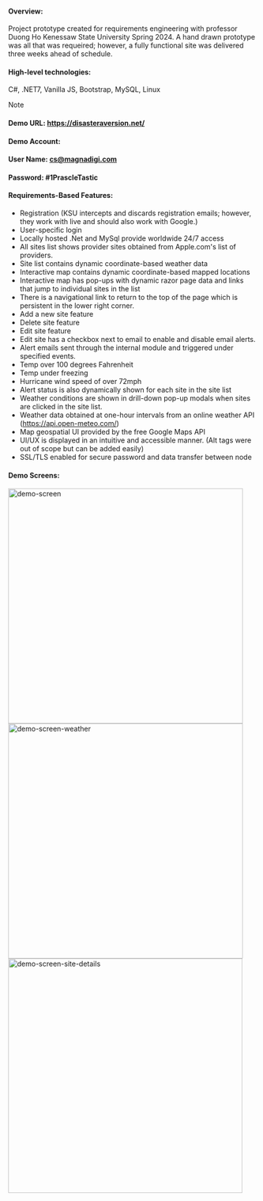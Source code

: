 #### **Overview:**
Project prototype created for requirements engineering with professor Duong Ho Kenessaw State University Spring 2024.  A hand drawn prototype was all that was requeired; however, a fully functional site was delivered three weeks ahead of schedule.

#### **High-level technologies:**
C#, .NET7, Vanilla JS, Bootstrap, MySQL, Linux

> [!NOTE]
> #### **Demo URL:** https://disasteraversion.net/
> #### **Demo Account:**
> #### **User Name:** cs@magnadigi.com
> #### **Password:** #1PrascleTastic

#### **Requirements-Based Features:**
- Registration (KSU intercepts and discards registration emails; however, they work with live and should also work with Google.)
- User-specific login
- Locally hosted .Net and MySql provide worldwide 24/7 access
- All sites list shows provider sites obtained from Apple.com's list of providers.
- Site list contains dynamic coordinate-based weather data
- Interactive map contains dynamic coordinate-based mapped locations
- Interactive map has pop-ups with dynamic razor page data and links that jump to individual sites in the list
- There is a navigational link to return to the top of the page which is persistent in the lower right corner.
- Add a new site feature
- Delete site feature
- Edit site feature
- Edit site has a checkbox next to email to enable and disable email alerts.
- Alert emails sent through the internal module and triggered under specified events.
- Temp over 100 degrees Fahrenheit
- Temp under freezing
- Hurricane wind speed of over 72mph
- Alert status is also dynamically shown for each site in the site list
- Weather conditions are shown in drill-down pop-up modals when sites are clicked in the site list.
- Weather data obtained at one-hour intervals from an online weather API (https://api.open-meteo.com/)
- Map geospatial UI provided by the free Google Maps API
- UI/UX is displayed in an intuitive and accessible manner. (Alt tags were out of scope but can be added easily)
- SSL/TLS enabled for secure password and data transfer between node

#### **Demo Screens:**
<img width="475" alt="demo-screen" src="https://github.com/sentient-russ/ADAD/assets/108576049/bf03dd16-2e9c-429d-8701-086ef9bd6a25">
<img width="475" alt="demo-screen-weather" src="https://github.com/sentient-russ/ADAD/assets/108576049/e0c64dce-1512-4500-b7c0-29ae50d14db5">
<img width="474" alt="demo-screen-site-details" src="https://github.com/sentient-russ/ADAD/assets/108576049/5ef45130-9e37-40e8-b303-189561e51f24">



